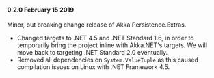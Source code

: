 #### 0.2.0 February 15 2019 ####
Minor, but breaking change release of Akka.Persistence.Extras.

* Changed targets to .NET 4.5 and .NET Standard 1.6, in order to temporarily bring the project inline with Akka.NET's targets. We will move back to targeting .NET Standard 2.0 eventually.
* Removed all dependencies on `System.ValueTuple` as this caused compilation issues on Linux with .NET Framework 4.5.